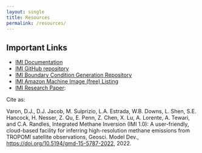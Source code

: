 ```yaml
---
layout: single
title: Resources
permalink: /resources/
---
```


## Important Links

- [IMI Documentation](https://imi.readthedocs.io/en/latest/)
- [IMI GitHub repository](https://github.com/ACMG-CH4/CH4_inversion_workflow)
- [IMI Boundary Condition Generation Repository](https://github.com/ACMG-CH4/CH4-boundary-condition-scripts)
- [IMI Amazon Machine Image (free) Listing](https://aws.amazon.com/marketplace/pp/prodview-hkuxx4h2vpjba?sr=0-1&ref_=beagle&applicationId=AWS-Marketplace-Console)
- [IMI Research Paper](https://gmd.copernicus.org/articles/15/5787/2022/gmd-15-5787-2022.html):

Cite as:

Varon, D.J., D.J. Jacob, M. Sulprizio, L.A. Estrada, W.B. Downs, L. Shen, S.E. Hancock, H. Nesser, Z. Qu, E. Penn, Z. Chen, X. Lu, A. Lorente, A. Tewari, and C.A. Randles, Integrated Methane Inversion (IMI 1.0): A user-friendly, cloud-based facility for inferring high-resolution methane emissions from TROPOMI satellite observations, Geosci. Model Dev., https://doi.org/10.5194/gmd-15-5787-2022, 2022.